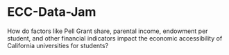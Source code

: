 # ECC-Data-Jam
How do factors like Pell Grant share, parental income, endowment per student, and other financial indicators impact the economic accessibility of California universities for students?
